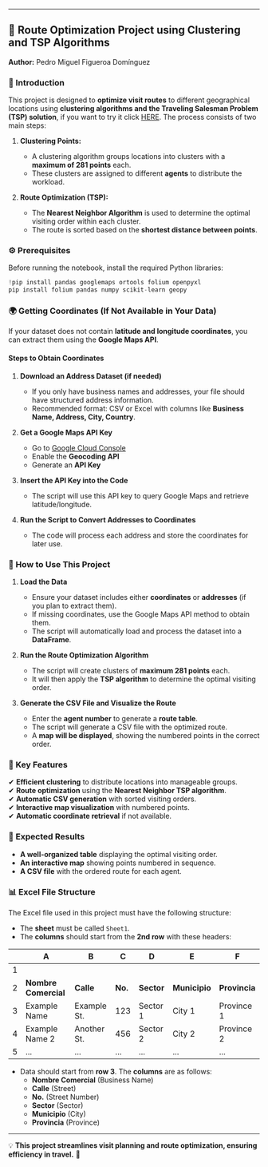 

---

## **📌 Route Optimization Project using Clustering and TSP Algorithms**  
**Author:** Pedro Miguel Figueroa Domínguez  

### **📖 Introduction**  
This project is designed to **optimize visit routes** to different geographical locations using **clustering algorithms and the Traveling Salesman Problem (TSP) solution**, if you want to try it click [HERE](https://vehicle-scheduling-problem.streamlit.app/). The process consists of two main steps:  

1. **Clustering Points:**  
   - A clustering algorithm groups locations into clusters with a **maximum of 281 points** each.  
   - These clusters are assigned to different **agents** to distribute the workload.  

2. **Route Optimization (TSP):**  
   - The **Nearest Neighbor Algorithm** is used to determine the optimal visiting order within each cluster.  
   - The route is sorted based on the **shortest distance between points**.  

### **⚙️ Prerequisites**  
Before running the notebook, install the required Python libraries:  

```python
!pip install pandas googlemaps ortools folium openpyxl
pip install folium pandas numpy scikit-learn geopy
```
 

### **🌍 Getting Coordinates (If Not Available in Your Data)**  
If your dataset does not contain **latitude and longitude coordinates**, you can extract them using the **Google Maps API**.  

#### **Steps to Obtain Coordinates**  

1. **Download an Address Dataset (if needed)**  
   - If you only have business names and addresses, your file should have structured address information.  
   - Recommended format: CSV or Excel with columns like **Business Name, Address, City, Country**.  

2. **Get a Google Maps API Key**  
   - Go to [Google Cloud Console](https://console.cloud.google.com/)  
   - Enable the **Geocoding API**  
   - Generate an **API Key**  

3. **Insert the API Key into the Code**  
   - The script will use this API key to query Google Maps and retrieve latitude/longitude.  

4. **Run the Script to Convert Addresses to Coordinates**  
   - The code will process each address and store the coordinates for later use.  

### **🚀 How to Use This Project**  

1. **Load the Data**  
   - Ensure your dataset includes either **coordinates** or **addresses** (if you plan to extract them).  
   - If missing coordinates, use the Google Maps API method to obtain them.  
   - The script will automatically load and process the dataset into a **DataFrame**.  

2. **Run the Route Optimization Algorithm**  
   - The script will create clusters of **maximum 281 points** each.  
   - It will then apply the **TSP algorithm** to determine the optimal visiting order.  

3. **Generate the CSV File and Visualize the Route**  
   - Enter the **agent number** to generate a **route table**.  
   - The script will generate a CSV file with the optimized route.  
   - A **map will be displayed**, showing the numbered points in the correct order.  

### **📌 Key Features**  
✔ **Efficient clustering** to distribute locations into manageable groups.  
✔ **Route optimization** using the **Nearest Neighbor TSP algorithm**.  
✔ **Automatic CSV generation** with sorted visiting orders.  
✔ **Interactive map visualization** with numbered points.  
✔ **Automatic coordinate retrieval** if not available.  

### **🎯 Expected Results**  
- **A well-organized table** displaying the optimal visiting order.  
- **An interactive map** showing points numbered in sequence.  
- **A CSV file** with the ordered route for each agent.  

### **📊 Excel File Structure**  
The Excel file used in this project must have the following structure:

- The **sheet** must be called `Sheet1`.  
- The **columns** should start from the **2nd row** with these headers:

|   | A              | B       | C   | D       | E          | F         |
|---|----------------|---------|-----|---------|------------|-----------|
| 1 |                |         |     |         |            |           |
| 2 | **Nombre Comercial** | **Calle** | **No.** | **Sector** | **Municipio** | **Provincia** |
| 3 | Example Name    | Example St. | 123 | Sector 1 | City 1     | Province 1 |
| 4 | Example Name 2  | Another St. | 456 | Sector 2 | City 2     | Province 2 |
| 5 | ...             | ...     | ... | ...     | ...        | ...       |

- Data should start from **row 3**. The **columns** are as follows:
  - **Nombre Comercial** (Business Name)  
  - **Calle** (Street)  
  - **No.** (Street Number)  
  - **Sector** (Sector)  
  - **Municipio** (City)  
  - **Provincia** (Province)  

---

💡 **This project streamlines visit planning and route optimization, ensuring efficiency in travel.** 🚀
